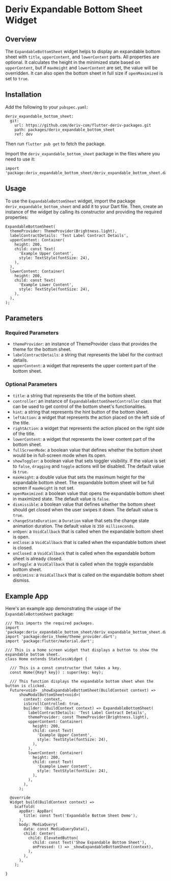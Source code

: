 # Deriv Expandable Bottom Sheet Widget
## Overview
The `ExpandableBottomSheet` widget helps to display an expandable bottom sheet with `title`, `upperContent`, and `lowerContent` parts. All properties are optional. It calculates the height in the minimized state based on `upperContent`, but if `maxHeight` and `lowerContent` are set, the value will be overridden. It can also open the bottom sheet in full size if `openMaximized` is set to `true`.

## Installation
Add the following to your `pubspec.yaml`:
```
deriv_expandable_bottom_sheet:
  git:
    url: https://github.com/deriv-com/flutter-deriv-packages.git
    path: packages/deriv_expandable_bottom_sheet
    ref: dev
```
Then run `flutter pub get` to fetch the package.

Import the `deriv_expandable_bottom_sheet` package in the files where you need to use it:
```
import 'package:deriv_expandable_bottom_sheet/deriv_expandable_bottom_sheet.dart';
```
## Usage
To use the `ExpandableBottomSheet` widget, import the package `deriv_expandable_bottom_sheet` and add it to your Dart file. Then, create an instance of the widget by calling its constructor and providing the required properties:
```
ExpandableBottomSheet(
  themeProvider: ThemeProvider(Brightness.light),
  labelContractDetails: 'Test Label Contract Details',
  upperContent: Container(
    height: 200,
    child: const Text(
      'Example Upper Content',
      style: TextStyle(fontSize: 24),
    ),
  ),
  lowerContent: Container(
    height: 200,
    child: const Text(
      'Example Lower Content',
      style: TextStyle(fontSize: 24),
    ),
  ),
);

```
## Parameters
### Required Parameters
- `themeProvider`: an instance of ThemeProvider class that provides the theme for the bottom sheet.
- `labelContractDetails`: a string that represents the label for the contract details.
- `upperContent`: a widget that represents the upper content part of the bottom sheet.
### Optional Parameters
- `title`: a string that represents the title of the bottom sheet.
- `controller`: an instance of `ExpandableBottomSheetController` class that can be used to get control of the bottom sheet's functionalities.
- `hint`: a string that represents the hint button of the bottom sheet.
- `leftAction`: a widget that represents the action placed on the left side of the title.
- `rightAction`: a widget that represents the action placed on the right side of the title.
- `lowerContent`: a widget that represents the lower content part of the bottom sheet.
- `fullScreenMode`: a boolean value that defines whether the bottom sheet would be in full-screen mode when its open.
- `showToggler`: a boolean value that sets toggler visibility. If the value is set to `false`, `dragging` and `toggle` actions will be disabled. The default value is `true`.
- `maxHeight`: a double value that sets the maximum height for the expandable bottom sheet. The expandable bottom sheet will be full screen if `maxHeight` is not set.
- `openMaximized`: a boolean value that opens the expandable bottom sheet in maximized state. The default value is `false`.
- `dismissible`: a boolean value that defines whether the bottom sheet should get closed when the user swipes it down. The default value is `true`.
- `changeStateDuration`: a `Duration` value that sets the change state animation duration. The default value is `350 milliseconds`.
- `onOpen`: a `VoidCallback` that is called when the expandable bottom sheet is open.
- `onClose`: a `VoidCallback` that is called when the expandable bottom sheet is closed.
- `onClosed`: a `VoidCallback` that is called when the expandable bottom sheet is already closed.
- `onToggle`: a `VoidCallback` that is called when the toggle expandable bottom sheet.
- `onDismiss`: a `VoidCallback` that is called on the expandable bottom sheet dismiss.

## Example App
Here's an example app demonstrating the usage of the `ExpandableBottomSheet` package:
```
/// This imports the required packages.
import 'package:deriv_expandable_bottom_sheet/deriv_expandable_bottom_sheet.dart';
import 'package:deriv_theme/theme_provider.dart';
import 'package:flutter/material.dart';

/// This is a home screen widget that displays a button to show the expandable bottom sheet.
class Home extends StatelessWidget {

  /// This is a const constructor that takes a key.
  const Home({Key? key}) : super(key: key);

  /// This function displays the expandable bottom sheet when the button is clicked.
  Future<void> _showExpandableBottomSheet(BuildContext context) =>
      showModalBottomSheet<void>(
        context: context,
        isScrollControlled: true,
        builder: (BuildContext context) => ExpandableBottomSheet(
          labelContractDetails: 'Test Label Contract Details',
          themeProvider: const ThemeProvider(Brightness.light),
          upperContent: Container(
            height: 200,
            child: const Text(
              'Example Upper Content',
              style: TextStyle(fontSize: 24),
            ),
          ),
          lowerContent: Container(
            height: 200,
            child: const Text(
              'Example Lower Content',
              style: TextStyle(fontSize: 24),
            ),
          ),
        ),
      );

  @override
  Widget build(BuildContext context) =>
    Scaffold(
      appBar: AppBar(
        title: const Text('Expandable Bottom Sheet Demo'),
      ),
      body: MediaQuery(
        data: const MediaQueryData(),
        child: Center(
          child: ElevatedButton(
            child: const Text('Show Expandable Bottom Sheet'),
            onPressed: () => _showExpandableBottomSheet(context),
          ),
        ),
      ),
    );
  
}
```
